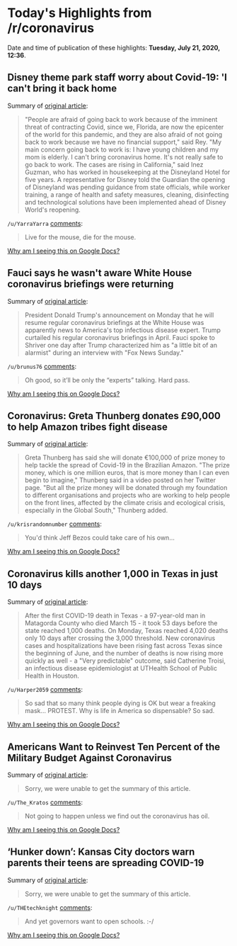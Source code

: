 # Today's Highlights from /r/coronavirus

Date and time of publication of these highlights: **Tuesday, July 21, 2020, 12:36**.

## Disney theme park staff worry about Covid-19: 'I can't bring it back home

Summary of [original article](https://www.theguardian.com/world/2020/jul/21/disney-world-coronavirus-staff-worry-covid-19-reopening):

> "People are afraid of going back to work because of the imminent threat of contracting Covid, since we, Florida, are now the epicenter of the world for this pandemic, and they are also afraid of not going back to work because we have no financial support," said Rey. "My main concern going back to work is: I have young children and my mom is elderly. I can't bring coronavirus home. It's not really safe to go back to work. The cases are rising in California," said Inez Guzman, who has worked in housekeeping at the Disneyland Hotel for five years. A representative for Disney told the Guardian the opening of Disneyland was pending guidance from state officials, while worker training, a range of health and safety measures, cleaning, disinfecting and technological solutions have been implemented ahead of Disney World's reopening.

`/u/YarraYarra` [comments](https://www.reddit.com/r/Coronavirus/comments/hv5521/disney_theme_park_staff_worry_about_covid19_i/):

> Live for the mouse, die for the mouse.

[Why am I seeing this on Google Docs?](https://docs.google.com/document/d/1Dc6We63vOXIZsc0op-Bt4abqkYjXzOigalQqFxmvvbM/edit?usp=sharing)

## Fauci says he wasn't aware White House coronavirus briefings were returning

Summary of [original article](https://www.nbcnews.com/news/us-news/dr-fauci-says-he-wasn-t-aware-white-house-coronavirus-n1234459):

> President Donald Trump's announcement on Monday that he will resume regular coronavirus briefings at the White House was apparently news to America's top infectious disease expert. Trump curtailed his regular coronavirus briefings in April. Fauci spoke to Shriver one day after Trump characterized him as "a little bit of an alarmist" during an interview with "Fox News Sunday."

`/u/brunus76` [comments](https://www.reddit.com/r/Coronavirus/comments/hv8u98/fauci_says_he_wasnt_aware_white_house_coronavirus/):

> Oh good, so it’ll be only the “experts” talking. Hard pass.

[Why am I seeing this on Google Docs?](https://docs.google.com/document/d/1Dc6We63vOXIZsc0op-Bt4abqkYjXzOigalQqFxmvvbM/edit?usp=sharing)

## Coronavirus: Greta Thunberg donates £90,000 to help Amazon tribes fight disease

Summary of [original article](https://www.independent.co.uk/news/world/americas/greta-thunberg-donation-money-amazon-tribes-coronavirus-a9629876.html):

> Greta Thunberg has said she will donate €100,000 of prize money to help tackle the spread of Covid-19 in the Brazilian Amazon. "The prize money, which is one million euros, that is more money than I can even begin to imagine," Thunberg said in a video posted on her Twitter page. "But all the prize money will be donated through my foundation to different organisations and projects who are working to help people on the front lines, affected by the climate crisis and ecological crisis, especially in the Global South," Thunberg added.

`/u/krisrandomnumber` [comments](https://www.reddit.com/r/Coronavirus/comments/hv4nuo/coronavirus_greta_thunberg_donates_90000_to_help/):

> You'd think Jeff Bezos could take care of his own...

[Why am I seeing this on Google Docs?](https://docs.google.com/document/d/1Dc6We63vOXIZsc0op-Bt4abqkYjXzOigalQqFxmvvbM/edit?usp=sharing)

## Coronavirus kills another 1,000 in Texas in just 10 days

Summary of [original article](https://www.texastribune.org/2020/07/20/coronavirus-deaths-texas/):

> After the first COVID-19 death in Texas - a 97-year-old man in Matagorda County who died March 15 - it took 53 days before the state reached 1,000 deaths. On Monday, Texas reached 4,020 deaths only 10 days after crossing the 3,000 threshold. New coronavirus cases and hospitalizations have been rising fast across Texas since the beginning of June, and the number of deaths is now rising more quickly as well - a "Very predictable" outcome, said Catherine Troisi, an infectious disease epidemiologist at UTHealth School of Public Health in Houston.

`/u/Harper2059` [comments](https://www.reddit.com/r/Coronavirus/comments/hv4krd/coronavirus_kills_another_1000_in_texas_in_just/):

> So sad that so many think people dying is OK but wear a freaking mask... PROTEST. Why is life in America so dispensable?  So sad.

[Why am I seeing this on Google Docs?](https://docs.google.com/document/d/1Dc6We63vOXIZsc0op-Bt4abqkYjXzOigalQqFxmvvbM/edit?usp=sharing)

## Americans Want to Reinvest Ten Percent of the Military Budget Against Coronavirus

Summary of [original article](https://www.dataforprogress.org/blog/2020/7/21/americans-want-to-reinvest-military-budget):

> Sorry, we were unable to get the summary of this article.

`/u/The_Kratos` [comments](https://www.reddit.com/r/Coronavirus/comments/hvcf3o/americans_want_to_reinvest_ten_percent_of_the/):

> Not going to happen unless we find out the coronavirus has oil.

[Why am I seeing this on Google Docs?](https://docs.google.com/document/d/1Dc6We63vOXIZsc0op-Bt4abqkYjXzOigalQqFxmvvbM/edit?usp=sharing)

## ‘Hunker down’: Kansas City doctors warn parents their teens are spreading COVID-19

Summary of [original article](https://www.kansascity.com/news/coronavirus/article244348157.html#storylink=bignews_main):

> Sorry, we were unable to get the summary of this article.

`/u/THEtechknight` [comments](https://www.reddit.com/r/Coronavirus/comments/hv5zn6/hunker_down_kansas_city_doctors_warn_parents/):

> And yet governors want to open schools. :-/

[Why am I seeing this on Google Docs?](https://docs.google.com/document/d/1Dc6We63vOXIZsc0op-Bt4abqkYjXzOigalQqFxmvvbM/edit?usp=sharing)

